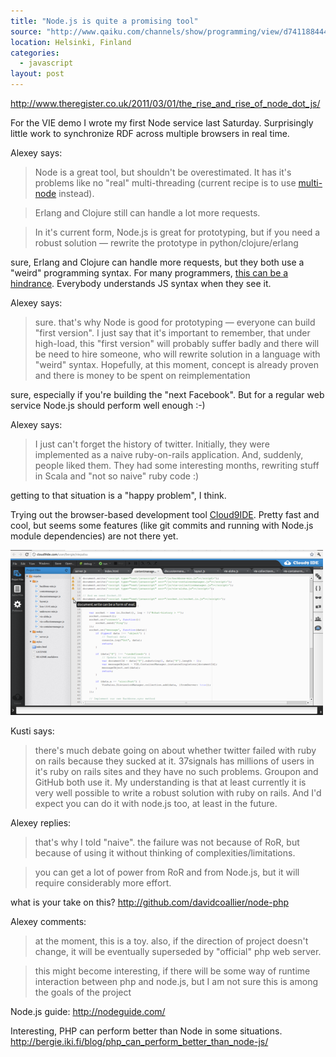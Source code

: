 ```yaml
---
title: "Node.js is quite a promising tool"
source: "http://www.qaiku.com/channels/show/programming/view/d7411884449711e0b11e813231910c080c08/"
location: Helsinki, Finland
categories:
  - javascript
layout: post
---
```

<http://www.theregister.co.uk/2011/03/01/the_rise_and_rise_of_node_dot_js/>

For the VIE demo I wrote my first Node service last Saturday. Surprisingly little work to synchronize RDF across multiple browsers in real time.

Alexey says:

> Node is a great tool, but shouldn't be overestimated. It has it's problems like no "real" multi-threading (current recipe is to use [multi-node](https://github.com/kriszyp/multi-node) instead).

> Erlang and Clojure still can handle a lot more requests.

> In it's current form, Node.js is great for prototyping, but if you need a robust solution — rewrite the prototype in python/clojure/erlang 

sure, Erlang and Clojure can handle more requests, but they both use a "weird" programming syntax. For many programmers, [this can be a hindrance](http://steve-yegge.blogspot.com/2007/02/next-big-language.html). Everybody understands JS syntax when they see it.

Alexey says:

> sure. that's why Node is good for prototyping — everyone can build "first version". I just say that it's important to remember, that under high-load, this "first version" will probably suffer badly and there will be need to hire someone, who will rewrite solution in a language with "weird" syntax. Hopefully, at this moment, concept is already proven and there is money to be spent on reimplementation

sure, especially if you're building the "next Facebook". But for a regular web service Node.js should perform well enough :-)

Alexey says:

> I just can't forget the history of twitter. Initially, they were implemented as a naive ruby-on-rails application. And, suddenly, people liked them. They had some interesting months, rewriting stuff in Scala and "not so naive" ruby code :)

getting to that situation is a "happy problem", I think.

Trying out the browser-based development tool [Cloud9IDE](http://cloud9ide.com/). Pretty fast and cool, but seems some features (like git commits and running with Node.js module dependencies) are not there yet.

![Cloud9 IDE](/files/4671b67a44b911e0874a7db8a60bcd3dcd3d.png)

Kusti says:

> there's much debate going on about whether twitter failed with ruby on rails because they sucked at it. 37signals has millions of users in it's ruby on rails sites and they have no such problems. Groupon and GitHub both use it. My understanding is that at least currently it is very well possible to write a robust solution with ruby on rails. And I'd expect you can do it with node.js too, at least in the future. 

Alexey replies:

> that's why I told "naive". the failure was not because of RoR, but because of using it without thinking of complexities/limitations.

> you can get a lot of power from RoR and from Node.js, but it will require considerably more effort. 

what is your take on this? <http://github.com/davidcoallier/node-php>

Alexey comments:

> at the moment, this is a toy. also, if the direction of project doesn't change, it will be eventually superseded by "official" php web server.

> this might become interesting, if there will be some way of runtime interaction between php and node.js, but I am not sure this is among the goals of the project 

Node.js guide: <http://nodeguide.com/>

Interesting, PHP can perform better than Node in some situations. <http://bergie.iki.fi/blog/php_can_perform_better_than_node-js/>
